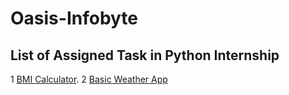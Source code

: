 # Oasis-Infobyte

## List of Assigned Task in Python Internship

1 [BMI Calculator](https://github.com/chandhiramouli-k/Oasis-Infobyte/blob/main/Oasis%20infobyte/BMI%20Calculator/bmi_calculator.py).
2 [Basic Weather App](https://github.com/chandhiramouli-k/Oasis-Infobyte/blob/main/Oasis%20infobyte/Basic%20wheather%20App/basic_weather_app.py)
